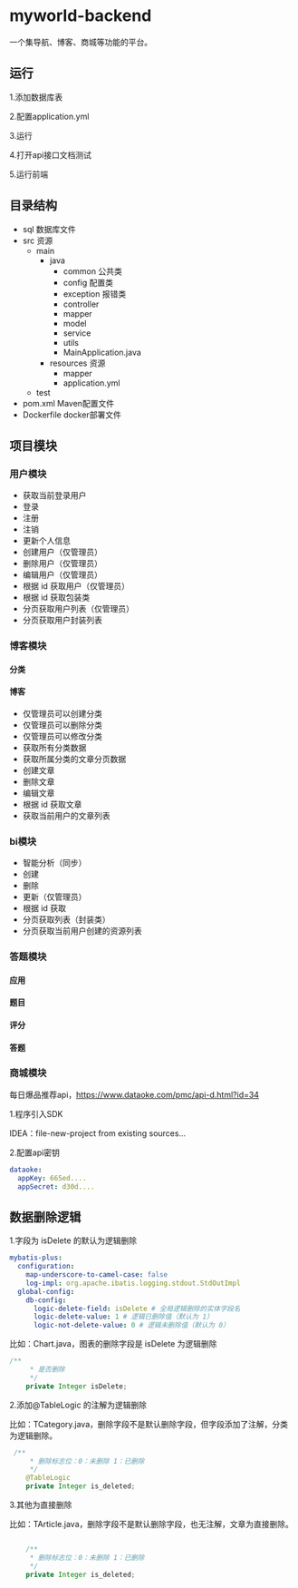 # myworld-backend
一个集导航、博客、商城等功能的平台。

## 运行

1.添加数据库表

2.配置application.yml

3.运行

4.打开api接口文档测试

5.运行前端

## 目录结构

- sql 数据库文件
- src 资源
    - main
        - java
            - common 公共类
            - config 配置类
            - exception 报错类
            - controller
            - mapper
            - model
            - service
            - utils
            - MainApplication.java
        - resources 资源
            - mapper
            - application.yml
    - test
- pom.xml Maven配置文件
- Dockerfile docker部署文件

## 项目模块

### 用户模块

- 获取当前登录用户
- 登录
- 注册
- 注销
- 更新个人信息
- 创建用户（仅管理员）
- 删除用户（仅管理员）
- 编辑用户（仅管理员）
- 根据 id 获取用户（仅管理员）
- 根据 id 获取包装类
- 分页获取用户列表（仅管理员）
- 分页获取用户封装列表

### 博客模块

#### 分类

#### 博客

- 仅管理员可以创建分类
- 仅管理员可以删除分类
- 仅管理员可以修改分类
- 获取所有分类数据
- 获取所属分类的文章分页数据
- 创建文章
- 删除文章
- 编辑文章
- 根据 id 获取文章
- 获取当前用户的文章列表

### bi模块

- 智能分析（同步）
- 创建
- 删除
- 更新（仅管理员）
- 根据 id 获取
- 分页获取列表（封装类）
- 分页获取当前用户创建的资源列表

### 答题模块

#### 应用

#### 题目

#### 评分

#### 答题

### 商城模块

每日爆品推荐api，https://www.dataoke.com/pmc/api-d.html?id=34

1.程序引入SDK

IDEA：file-new-project from existing sources...

2.配置api密钥
```yaml
dataoke:
  appKey: 665ed....
  appSecret: d30d....

```

## 数据删除逻辑

1.字段为 isDelete 的默认为逻辑删除

```yml
mybatis-plus:
  configuration:
    map-underscore-to-camel-case: false
    log-impl: org.apache.ibatis.logging.stdout.StdOutImpl
  global-config:
    db-config:
      logic-delete-field: isDelete # 全局逻辑删除的实体字段名
      logic-delete-value: 1 # 逻辑已删除值（默认为 1）
      logic-not-delete-value: 0 # 逻辑未删除值（默认为 0）
```

比如：Chart.java，图表的删除字段是 isDelete 为逻辑删除

```Java
/**
     * 是否删除
     */
    private Integer isDelete;

```

2.添加@TableLogic 的注解为逻辑删除

比如：TCategory.java，删除字段不是默认删除字段，但字段添加了注解，分类为逻辑删除。

```Java
 /**
     * 删除标志位：0：未删除 1：已删除
     */
    @TableLogic
    private Integer is_deleted;
```


3.其他为直接删除


比如：TArticle.java，删除字段不是默认删除字段，也无注解，文章为直接删除。

```java

    /**
     * 删除标志位：0：未删除 1：已删除
     */
    private Integer is_deleted;
```



